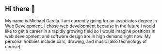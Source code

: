 ## Hi there 👋
My name is Michael Garcia. I am currently going for an associates degree in Web Development. I chose web development because in the future I would like to get a career in a rapidly growing field so I would imagine positions in web development and software design are in high demand right now. My personal hobbies include cars, drawing, and music (also technology of course).
<!--
**mgarcia33266/mgarcia33266** is a ✨ _special_ ✨ repository because its `README.md` (this file) appears on your GitHub profile.

Here are some ideas to get you started:

- 🔭 I’m currently working on ...
- 🌱 I’m currently learning ...
- 👯 I’m looking to collaborate on ...
- 🤔 I’m looking for help with ...
- 💬 Ask me about ...
- 📫 How to reach me: School Email: michael.garcia@student.northampton.edu/ Personal Email: mgarcia33266@yahoo.com
- 😄 Pronouns: ...
- ⚡ Fun fact: ...
-->
